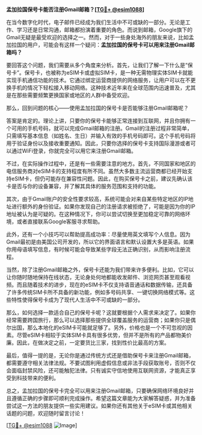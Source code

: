 **孟加拉国保号卡能否注册Gmail邮箱？[[TG💪+ @esim1088](https://t.me/s/esim1088)]**

在当今数字化时代，电子邮件已经成为我们生活中不可或缺的一部分。无论是工作、学习还是日常沟通，邮箱都扮演着重要的角色。而说到邮箱，Google旗下的Gmail无疑是最受欢迎的选择之一。然而，对于一些身处海外的朋友来说，比如孟加拉国的用户，可能会有这样一个疑问：**孟加拉国的保号卡可以用来注册Gmail邮箱吗？**

要回答这个问题，我们需要从多个角度来分析。首先，让我们了解一下什么是“保号卡”。保号卡，也被称为eSIM卡或虚拟SIM卡，是一种无需物理实体SIM卡就能实现手机通信功能的技术。它通过绑定运营商提供的网络服务，让用户可以在不更换手机的情况下轻松接入移动网络。这种技术近年来在全球范围内迅速普及，尤其是在那些需要频繁更换国家或地区的人群中备受欢迎。

那么，回到问题的核心——使用孟加拉国的保号卡是否能够注册Gmail邮箱呢？

答案是肯定的。理论上讲，只要你的保号卡能够正常连接到互联网，并且你拥有一个可用的手机号码，就可以完成Gmail邮箱的注册。Gmail的注册过程非常简单，只需填写基本信息（如姓名、生日）并输入有效的手机号码即可。这个手机号码将用于验证身份以及接收重要通知。因此，只要你选择的保号卡支持国际漫游或者可以通过WiFi登录，你就完全可以用它来注册Gmail邮箱。

不过，在实际操作过程中，还是有一些需要注意的地方。首先，不同国家和地区的电信服务商对eSIM卡的支持程度有所不同。虽然大多数主流运营商都已经开始支持eSIM卡，但仍可能存在兼容性问题。因此，在购买保号卡之前，建议先确认该卡是否与你的设备兼容，并了解其具体的服务范围和支持的功能。

其次，由于Gmail账户的安全性要求较高，系统可能会对来自某些特定地区的IP地址进行额外的身份验证。如果你发现自己的注册请求被拒绝了，可能是因为你的IP地址被认为是可疑的。在这种情况下，你可以尝试切换至更加稳定可靠的网络环境，或者直接联系Google客服寻求帮助。

此外，还有一个小技巧可以帮助提高成功率：尽量使用英文填写个人信息。因为Gmail最初是由美国公司开发的，所以它的界面语言和默认设置大多是英语。如果你用母语填写信息，有时候可能会导致某些字段无法正确识别，从而影响注册流程。

当然，除了注册Gmail邮箱之外，保号卡还能为我们带来许多便利。比如，它可以让你随时随地保持在线状态，无论身处何地都能收发邮件、浏览网页甚至观看视频。而且随着技术的进步，现在的eSIM卡不仅支持语音通话和数据传输，还具备了许多传统SIM卡所不具备的新功能，例如多号码共享、一键切换网络模式等。这些特性使得保号卡成为了现代人生活中不可或缺的一部分。

那么，如何选择一款适合自己的保号卡呢？这就要根据个人需求来决定了。如果你经常需要跨国旅行，那么可以选择那些提供全球覆盖服务的运营商；如果你只是偶尔出国，那么本地化的eSIM卡可能就足够了。另外，价格也是一个不可忽视的因素。尽管eSIM卡相较于实体SIM卡具有很多优势，但并不是所有的产品都物美价廉。因此，在做决定之前，一定要货比三家，找到性价比最高的方案。

最后，值得一提的是，无论你是通过传统方式还是借助保号卡来注册Gmail邮箱，都需要遵守相关法律法规。不要试图利用虚假信息或非法手段获取账号，否则不仅会面临封禁风险，还可能触犯法律。只有诚实守信地使用互联网资源，才能真正享受到科技带来的便利。

总之，孟加拉国的保号卡完全可以用来注册Gmail邮箱，只要确保网络环境良好并且遵循正确的步骤即可顺利完成操作。希望这篇文章能为大家解答疑惑，并为准备尝试这一方法的朋友提供一些实用建议。如果你还有其他关于eSIM卡或其他相关话题的问题，欢迎随时留言讨论！

[[TG💪+ @esim1088](https://t.me/s/esim1088) ![Image](https://i.postimg.cc/4NQfJmqS/Snipaste-2025-05-13-00-14-12.png)]